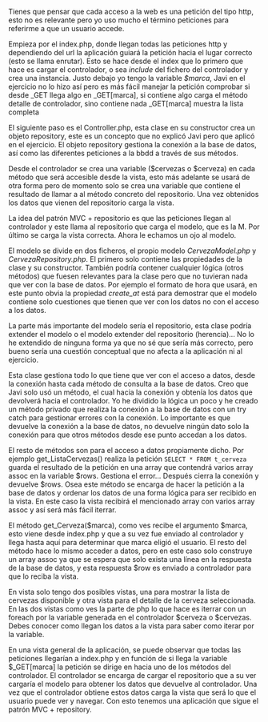 Tienes que pensar que cada acceso a la web es una petición del tipo http, esto no es relevante pero yo uso mucho el término peticiones para referirme a que un usuario accede.

Empieza por el index.php, donde llegan todas las peticiones http y dependiendo del url la aplicación guiará la petición hacia el lugar correcto (esto se llama enrutar). Esto se hace desde el index que lo primero que hace es cargar el controlador, o sea _include_ del fichero del controlador y crea una instancia. Justo debajo yo tengo la variable _$marca_, Javi en el ejercicio no lo hizo así pero es más fácil manejar la petición comprobar si desde _GET llega algo en _GET[marca], si contiene algo carga el método detalle de controlador, sino contiene nada _GET[marca] muestra la lista completa

El siguiente paso es el Controller.php, esta clase en su constructor crea un objeto repository, este es un concepto que no explicó Javi pero que aplicó en el ejercicio. El objeto repository gestiona la conexión a la base de datos, así como las diferentes peticiones a la bbdd a través de sus métodos.

Desde el controlador se crea una variable ($cervezas o $cerveza) en cada método que será accesible desde la vista, esto más adelante se usará de otra forma pero de momento solo se crea una variable que contiene el resultado de llamar a al método concreto del repositorio. Una vez obtenidos los datos que vienen del repositorio carga la vista.

La idea del patrón MVC + repositorio es que las peticiones llegan al controlador y este llama al repositorio que carga el modelo, que es la M. Por último se carga la vista correcta. Ahora le echamos un ojo al modelo.

El modelo se divide en dos ficheros, el propio modelo _CervezaModel.php_ y _CervezaRepository.php_. El primero solo contiene las propiedades de la clase y su constructor. También podría contener cualquier lógica (otros métodos) que fuesen relevantes para la clase pero que no tuvieran nada que ver con la base de datos. Por ejemplo el formato de hora que usará, en este punto obvia la propiedad _create\_at_ está para demostrar que el modelo contiene solo cuestiones que tienen que ver con los datos no con el acceso a los datos.

La parte más importante del modelo sería el repositorio, esta clase podría extender el modelo o el modelo extender del repositorio (herencia)... No lo he extendido de ninguna forma ya que no sé que sería más correcto, pero bueno sería una cuestión conceptual que no afecta a la aplicación ni al ejercicio.

Esta clase gestiona todo lo que tiene que ver con el acceso a datos, desde la conexión hasta cada método de consulta a la base de datos. Creo que Javi solo usó un método, el cual hacia la conexión y obtenía los datos que devolverá hacia el controlador. Yo he dividido la lógica un poco y he creado un método privado que realiza la conexión a la base de datos con un try catch para gestionar errores con la conexión. Lo importante es que devuelve la conexión a la base de datos, no devuelve ningún dato solo la conexión para que otros métodos desde ese punto accedan a los datos.


El resto de métodos son para el acceso a datos propiamente dicho. Por ejemplo get_ListaCervezas() realiza la petición `SELECT * FROM t_cerveza` guarda el resultado de la petición en una array que contendrá varios array assoc en la variable $rows. Gestiona el error... Después cierra la conexión y devuelve $rows. Osea este método se encarga de hacer la petición a la base de datos y ordenar los datos de una forma lógica para ser recibido en la vista. En este caso la vista recibirá el mencionado array con varios array assoc y así será más fácil iterrar.

El método get_Cerveza($marca), como ves recibe el argumento $marca, esto viene desde index.php y que a su vez fue enviado al controlador y llega hasta aquí para determinar que marca eligió el usuario. El resto del método hace lo mismo acceder a datos, pero en este caso solo construye un array assoc ya que se espera que solo exista una línea en la respuesta de la base de datos, y esta respuesta $row es enviado a controlador para que lo reciba la vista.

En vista solo tengo dos posibles vistas, una para mostrar la lista de cervezas disponible y otra vista para el detalle de la cerveza seleccionada. En las dos vistas como ves la parte de php lo que hace es iterrar con un foreach por la variable generada en el controlador $cerveza o $cervezas. Debes conocer como llegan los datos a la vista para saber como iterar por la variable.

En una vista general de la aplicación, se puede observar que todas las peticiones llegarían a index.php y en función de si llega la variable $_GET[marca] la petición se dirige en hacia uno de los métodos del controlador. El controlador se encarga de cargar el repositorio que a su ver cargaría el modelo para obtener los datos que devuelve al controlador. Una vez que el controlador obtiene estos datos carga la vista que será lo que el usuario puede ver y navegar. Con esto tenemos una aplicación que sigue el patrón MVC + repository.

